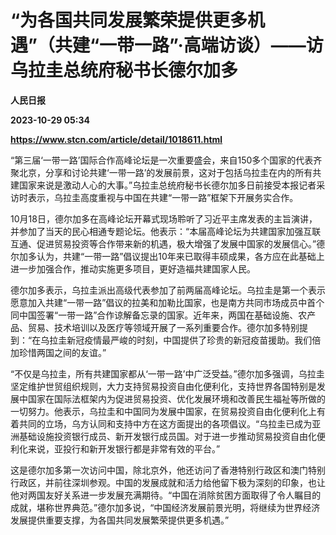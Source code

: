 # “为各国共同发展繁荣提供更多机遇”（共建“一带一路”·高端访谈）——访乌拉圭总统府秘书长德尔加多
**人民日报**

**2023-10-29 05:34**

**https://www.stcn.com/article/detail/1018611.html**

“第三届‘一带一路’国际合作高峰论坛是一次重要盛会，来自150多个国家的代表齐聚北京，分享和讨论共建‘一带一路’的发展前景，这对于包括乌拉圭在内的所有共建国家来说是激动人心的大事。”乌拉圭总统府秘书长德尔加多日前接受本报记者采访时表示，乌拉圭高度重视与中国在共建“一带一路”框架下开展务实合作。

10月18日，德尔加多在高峰论坛开幕式现场聆听了习近平主席发表的主旨演讲，并参加了当天的民心相通专题论坛。他表示：“本届高峰论坛为共建国家加强互联互通、促进贸易投资等合作带来新的机遇，极大增强了发展中国家的发展信心。”德尔加多认为，共建“一带一路”倡议提出10年来已取得丰硕成果，各方应在此基础上进一步加强合作，推动实施更多项目，更好造福共建国家人民。

德尔加多表示，乌拉圭派出高级代表参加了前两届高峰论坛。乌拉圭是第一个表示愿意加入共建“一带一路”倡议的拉美和加勒比国家，也是南方共同市场成员中首个同中国签署“一带一路”合作谅解备忘录的国家。近年来，两国在基础设施、农产品、贸易、技术培训以及医疗等领域开展了一系列重要合作。德尔加多特别提到：“在乌拉圭新冠疫情最严峻的时刻，中国提供了珍贵的新冠疫苗援助。我们倍加珍惜两国之间的友谊。”

“不仅是乌拉圭，所有共建国家都从‘一带一路’中广泛受益。”德尔加多强调，乌拉圭坚定维护世贸组织规则，大力支持贸易投资自由化便利化，支持世界各国特别是发展中国家在国际法框架内为促进贸易投资、优化发展环境和改善民生福祉等所做的一切努力。他表示，乌拉圭和中国同为发展中国家，在贸易投资自由化便利化上有着共同的立场，乌方认同和支持中方在这方面提出的各项倡议。“乌拉圭已成为亚洲基础设施投资银行成员、新开发银行成员国。对于进一步推动贸易投资自由化便利化来说，亚投行和新开发银行都是非常有效的平台。”

这是德尔加多第一次访问中国，除北京外，他还访问了香港特别行政区和澳门特别行政区，并前往深圳参观。中国的发展成就和活力给他留下极为深刻的印象，也让他对两国友好关系进一步发展充满期待。“中国在消除贫困方面取得了令人瞩目的成就，堪称世界典范。”德尔加多说，“中国经济发展前景光明，将继续为世界经济发展提供重要支撑，为各国共同发展繁荣提供更多机遇。”
